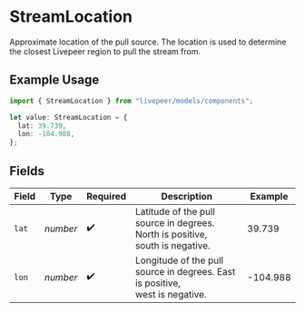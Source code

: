 # StreamLocation

Approximate location of the pull source. The location is used to
determine the closest Livepeer region to pull the stream from.

## Example Usage

```typescript
import { StreamLocation } from "livepeer/models/components";

let value: StreamLocation = {
  lat: 39.739,
  lon: -104.988,
};
```

## Fields

| Field                                                                         | Type                                                                          | Required                                                                      | Description                                                                   | Example                                                                       |
| ----------------------------------------------------------------------------- | ----------------------------------------------------------------------------- | ----------------------------------------------------------------------------- | ----------------------------------------------------------------------------- | ----------------------------------------------------------------------------- |
| `lat`                                                                         | *number*                                                                      | :heavy_check_mark:                                                            | Latitude of the pull source in degrees. North is positive,<br/>south is negative. | 39.739                                                                        |
| `lon`                                                                         | *number*                                                                      | :heavy_check_mark:                                                            | Longitude of the pull source in degrees. East is positive,<br/>west is negative. | -104.988                                                                      |
